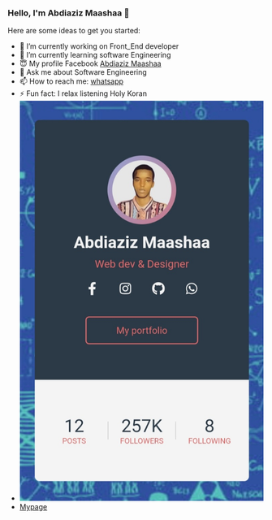 ### Hello, I'm Abdiaziz Maashaa 👋

Here are some ideas to get you started:

- 🔭 I’m currently working on Front_End developer
- 🌱 I’m currently learning software Engineering
- 😇 My profile Facebook <a href="https://www.facebook.com/abdiaziz.Africa">Abdiaziz Maashaa</a> 
- 💬 Ask me about Software Engineering
- 📫 How to reach me: <a href="https://wa.me/+252619792712"> whatsapp </a>
- ⚡ Fun fact: I relax listening Holy Koran
- <img src="Screenshot_20220307-182043_Chrome.jpg">
- <a href="https://abdiaziz.netlify.app/">Mypage</a>

